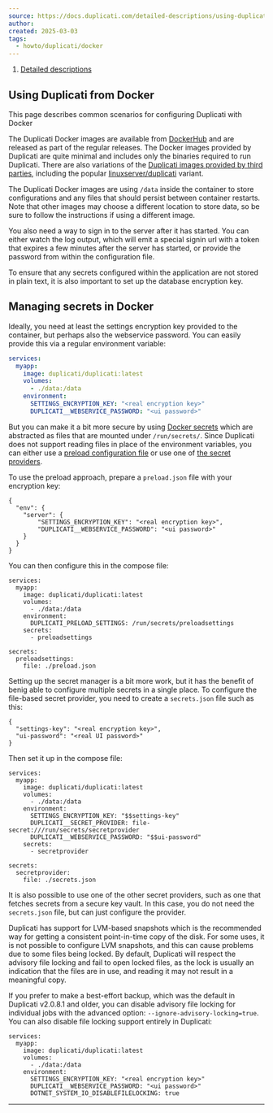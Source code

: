 ```yaml
---
source: https://docs.duplicati.com/detailed-descriptions/using-duplicati-from-docker
author: 
created: 2025-03-03
tags:
  - howto/duplicati/docker
---
```

1. [Detailed descriptions](https://docs.duplicati.com/detailed-descriptions)

## Using Duplicati from Docker

This page describes common scenarios for configuring Duplicati with Docker

The Duplicati Docker images are available from [DockerHub](https://hub.docker.com/r/duplicati/duplicati) and are released as part of the regular releases. The Docker images provided by Duplicati are quite minimal and includes only the binaries required to run Duplicati. There are also variations of the [Duplicati images provided by third parties](https://hub.docker.com/search?q=duplicati), including the popular [linuxserver/duplicati](https://hub.docker.com/r/linuxserver/duplicati) variant.

The Duplicati Docker images are using `/data` inside the container to store configurations and any files that should persist between container restarts. Note that other images may choose a different location to store data, so be sure to follow the instructions if using a different image.

You also need a way to sign in to the server after it has started. You can either watch the log output, which will emit a special signin url with a token that expires a few minutes after the server has started, or provide the password from within the configuration file.

To ensure that any secrets configured within the application are not stored in plain text, it is also important to set up the database encryption key.

## Managing secrets in Docker

Ideally, you need at least the settings encryption key provided to the container, but perhaps also the webservice password. You can easily provide this via a regular environment variable:

```yaml
services:
  myapp:
    image: duplicati/duplicati:latest
    volumes:
      - ./data:/data
    environment:
      SETTINGS_ENCRYPTION_KEY: "<real encryption key>"
      DUPLICATI__WEBSERVICE_PASSWORD: "<ui password>"
```

But you can make it a bit more secure by using [Docker secrets](https://docs.docker.com/compose/how-tos/use-secrets/) which are abstracted as files that are mounted under `/run/secrets/`. Since Duplicati does not support reading files in place of the environment variables, you can either use a [preload configuration file](https://docs.duplicati.com/detailed-descriptions/preload-settings) or use one of [the secret providers](https://docs.duplicati.com/detailed-descriptions/using-the-secret-provider).

To use the preload approach, prepare a `preload.json` file with your encryption key:

```
{
  "env": {
    "server": {
        "SETTINGS_ENCRYPTION_KEY": "<real encryption key>",
        "DUPLICATI__WEBSERVICE_PASSWORD": "<ui password>"
    }
  }
}
```

You can then configure this in the compose file:

```
services:
  myapp:
    image: duplicati/duplicati:latest
    volumes:
      - ./data:/data
    environment:
      DUPLICATI_PRELOAD_SETTINGS: /run/secrets/preloadsettings
    secrets:
      - preloadsettings

secrets:
  preloadsettings:
    file: ./preload.json
```

Setting up the secret manager is a bit more work, but it has the benefit of benig able to configure multiple secrets in a single place. To configure the file-based secret provider, you need to create a `secrets.json` file such as this:

```
{
  "settings-key": "<real encryption key>",
  "ui-password": "<real UI password>"
}
```

Then set it up in the compose file:

```
services:
  myapp:
    image: duplicati/duplicati:latest
    volumes:
      - ./data:/data
    environment:
      SETTINGS_ENCRYPTION_KEY: "$$settings-key"
      DUPLICATI__SECRET_PROVIDER: file-secret:///run/secrets/secretprovider
      DUPLICATI__WEBSERVICE_PASSWORD: "$$ui-password"
    secrets:
      - secretprovider

secrets:
  secretprovider:
    file: ./secrets.json
```

It is also possible to use one of the other secret providers, such as one that fetches secrets from a secure key vault. In this case, you do not need the `secrets.json` file, but can just configure the provider.

Duplicati has support for LVM-based snapshots which is the recommended way for getting a consistent point-in-time copy of the disk. For some uses, it is not possible to configure LVM snapshots, and this can cause problems due to some files being locked. By default, Duplicati will respect the advisory file locking and fail to open locked files, as the lock is usually an indication that the files are in use, and reading it may not result in a meaningful copy.

If you prefer to make a best-effort backup, which was the default in Duplicati v2.0.8.1 and older, you can disable advisory file locking for individual jobs with the advanced option: `--ignore-advisory-locking=true`. You can also disable file locking support entirely in Duplicati:

```
services:
  myapp:
    image: duplicati/duplicati:latest
    volumes:
      - ./data:/data
    environment:
      SETTINGS_ENCRYPTION_KEY: "<real encryption key>"
      DUPLICATI__WEBSERVICE_PASSWORD: "<ui password>"
      DOTNET_SYSTEM_IO_DISABLEFILELOCKING: true
```

---